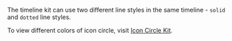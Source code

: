 The timeline kit can use two different line styles in the same timeline - `solid` and `dotted` line styles.

To view different colors of icon circle, visit <a href="https://playbook.powerapp.cloud/kits/icon_circle">Icon Circle Kit</a>.